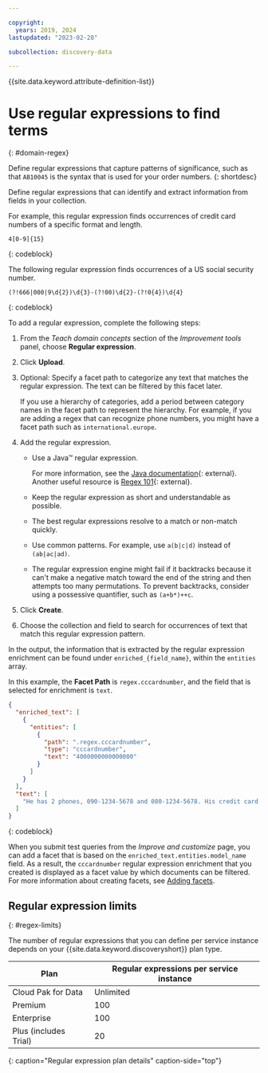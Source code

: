 ```yaml
---

copyright:
  years: 2019, 2024
lastupdated: "2023-02-28"

subcollection: discovery-data

---
```


{{site.data.keyword.attribute-definition-list}}

# Use regular expressions to find terms
{: #domain-regex}

Define regular expressions that capture patterns of significance, such as that `AB10045` is the syntax that is used for your order numbers. 
{: shortdesc}

Define regular expressions that can identify and extract information from fields in your collection.

For example, this regular expression finds occurrences of credit card numbers of a specific format and length.

```text
4[0-9]{15}
```
{: codeblock}

The following regular expression finds occurrences of a US social security number.

```text
(?!666|000|9\d{2})\d{3}-(?!00)\d{2}-(?!0{4})\d{4}
```
{: codeblock}

To add a regular expression, complete the following steps:

1.  From the *Teach domain concepts* section of the *Improvement tools* panel, choose **Regular expression**.
1.  Click **Upload**.
1.  Optional: Specify a facet path to categorize any text that matches the regular expression. The text can be filtered by this facet later.

    If you use a hierarchy of categories, add a period between category names in the facet path to represent the hierarchy. For example, if you are adding a regex that can recognize phone numbers, you might have a facet path such as `international.europe`.
1.  Add the regular expression.

    - Use a Java&trade; regular expression.

      For more information, see the [Java documentation](https://docs.oracle.com/javase/8/docs/api/java/util/regex/Pattern.html){: external}. Another useful resource is [Regex 101](https://regex101.com/){: external}.
    - Keep the regular expression as short and understandable as possible.
    - The best regular expressions resolve to a match or non-match quickly.
    - Use common patterns. For example, use `a(b|c|d)` instead of `(ab|ac|ad)`.
    - The regular expression engine might fail if it backtracks because it can't make a negative match toward the end of the string and then attempts too many permutations. To prevent backtracks, consider using a possessive quantifier, such as `(a+b*)++c`.
1.  Click **Create**.
1.  Choose the collection and field to search for occurrences of text that match this regular expression pattern.

In the output, the information that is extracted by the regular expression enrichment can be found under `enriched_{field_name}`, within the `entities` array.

In this example, the **Facet Path** is `regex.cccardnumber`, and the field that is selected for enrichment is `text`.

```json
{
  "enriched_text": [
    {
      "entities": [
        {
          "path": ".regex.cccardnumber",
          "type": "cccardnumber",
          "text": "4000000000000000"
        }
      ]
    }
  ],
  "text": [
    "He has 2 phones, 090-1234-5678 and 080-1234-5678. His credit card number is 4000000000000000."
  ]
}
```
{: codeblock}

When you submit test queries from the *Improve and customize* page, you can add a facet that is based on the `enriched_text.entities.model_name` field. As a result, the `cccardnumber` regular expression enrichment that you created is displayed as a facet value by which documents can be filtered. For more information about creating facets, see [Adding facets](/docs/discovery-data?topic=discovery-data-facets#facetexist).

## Regular expression limits
{: #regex-limits}

The number of regular expressions that you can define per service instance depends on your {{site.data.keyword.discoveryshort}} plan type.

| Plan | Regular expressions per service instance |
|--------------|---------------------------------|
| Cloud Pak for Data |                 Unlimited |
| Premium      |                             100 |
| Enterprise |                               100 |
| Plus (includes Trial) |                     20 |
{: caption="Regular expression plan details" caption-side="top"}
